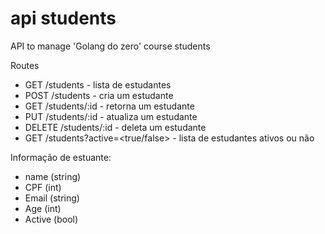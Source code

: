 # api students

API to manage 'Golang do zero' course students

Routes

- GET /students - lista de estudantes
- POST /students - cria um estudante
- GET /students/:id - retorna um estudante
- PUT /students/:id - atualiza um estudante
- DELETE /students/:id - deleta um estudante
- GET /students?active=<true/false> - lista de estudantes ativos ou não

Informação de estuante:
- name (string)
- CPF (int)
- Email (string)
- Age (int)
- Active (bool)
